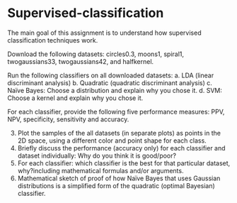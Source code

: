 # Supervised-classification
The main goal of this assignment is to understand how supervised classification techniques work.

Download the following datasets: circles0.3, moons1, spiral1, twogaussians33, twogaussians42, and halfkernel.

Run the following classifiers on all downloaded datasets:
a. LDA (linear discriminant analysis)
b. Quadratic (quadratic discriminant analysis)
c. Naïve Bayes: Choose a distribution and explain why you chose it.
d. SVM: Choose a kernel and explain why you chose it.

For each classifier, provide the following five performance measures: PPV, NPV, specificity, sensitivity and accuracy.

3. Plot the samples of the all datasets (in separate plots) as points in the 2D space, using a different color and point shape for each class.
4. Briefly discuss the performance (accuracy only) for each classifier and dataset individually: Why do you think it is good/poor?
5. For each classifier: which classifier is the best for that particular dataset, why?including mathematical formulas and/or arguments.
6. Mathematical sketch of proof of how Naïve Bayes that uses Gaussian distributions is a simplified form of the quadratic (optimal Bayesian) classifier.
